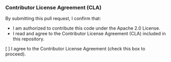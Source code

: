 ### Contributor License Agreement (CLA)

By submitting this pull request, I confirm that:

- I am authorized to contribute this code under the Apache 2.0 License.
- I read and agree to the Contributor License Agreement (CLA) included in this repository.

[ ] I agree to the Contributor License Agreement (check this box to proceed).
